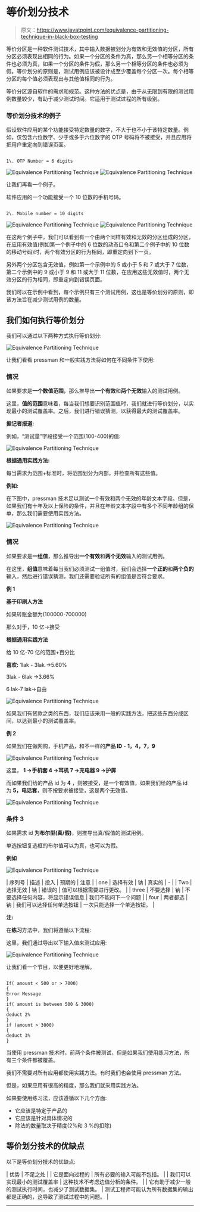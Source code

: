# 等价划分技术

> 原文：<https://www.javatpoint.com/equivalence-partitioning-technique-in-black-box-testing>

等价分区是一种软件测试技术，其中输入数据被划分为有效和无效值的分区，所有分区必须表现出相同的行为。如果一个分区的条件为真，那么另一个相等分区的条件也必须为真，如果一个分区的条件为假，那么另一个相等分区的条件也必须为假。等价划分的原则是，测试用例应该被设计成至少覆盖每个分区一次。每个相等分区的每个值必须表现出与其他值相同的行为。

等价分区源自软件的需求和规范。这种方法的优点是，由于从无限到有限的测试用例数量较少，有助于减少测试时间。它适用于测试过程的所有级别。

### 等价划分技术的例子

假设软件应用的某个功能接受特定数量的数字，不大于也不小于该特定数量。例如，仅包含六位数字、少于或多于六位数字的 OTP 号码将不被接受，并且应用将把用户重定向到错误页面。

```

1\. OTP Number = 6 digits

```

![Equivalence Partitioning Technique](img/081bda22cc2823aeb195b757d4085ba4.png)
![Equivalence Partitioning Technique](img/eefc5a38e0c79eb690201448e76483b1.png)

让我们再看一个例子。

软件应用的一个功能接受一个 10 位数的手机号码。

```

2\. Mobile number = 10 digits 

```

![Equivalence Partitioning Technique](img/446cba610216dc483c3a813695a0a9a1.png)
![Equivalence Partitioning Technique](img/64c24af5d72c12ed609d1ef9d2327879.png)

在这两个例子中，我们可以看到有一个由两个同样有效和无效的分区组成的分区，在应用有效值(例如第一个例子中的 6 位数的动态口令和第二个例子中的 10 位数的移动号码)时，两个有效分区的行为相同，即重定向到下一页。

另外两个分区包含无效值，例如第一个示例中的 5 或小于 5 和 7 或大于 7 位数，第二个示例中的 9 或小于 9 和 11 或大于 11 位数，在应用这些无效值时，两个无效分区的行为相同，即重定向到错误页面。

我们可以在示例中看到，每个示例只有三个测试用例，这也是等价划分的原则，即该方法旨在减少测试用例的数量。

## 我们如何执行等价划分

我们可以通过以下两种方式执行等价划分:

![Equivalence Partitioning Technique](img/4814a1faf0ce12138f16dd125a8436a2.png)

让我们看看 pressman 和一般实践方法将如何在不同条件下使用:

### 情况

如果要求是**一个数值范围**，那么推导出**一个有效**和**两个无效**输入的测试用例。

这里，**值的范围**意味着，每当我们想要识别范围值时，我们就进行等价划分，以实现最小的测试覆盖率。之后，我们进行错误猜测，以获得最大的测试覆盖率。

**据记者报道:**

例如，“测试量”字段接受一个范围(100-400)的值:

![Equivalence Partitioning Technique](img/e2e5127322895367e8eb59351e61dfe3.png)

**根据通用实践方法:**

每当需求为范围+标准时，将范围划分为内部，并检查所有这些值。

**例如:**

在下图中，pressman 技术足以测试一个有效和两个无效的年龄文本字段。但是，如果我们有十年及以上保险的条件，并且在年龄文本字段中有多个不同年龄组的保单，那么我们需要使用实践方法。

![Equivalence Partitioning Technique](img/62d7fdc9df87d96ee17ae6d0002b3532.png)

### 情况

如果要求是**一组值**，那么推导出**一个有效**和**两个无效**输入的测试用例。

在这里，**组值**意味着每当我们必须测试一组值时，我们会选择**一个正的**和**两个负的**输入，然后进行错误猜测，我们还需要验证所有的组值是否符合要求。

**例 1**

**基于印刷人方法**

如果转账金额为(100000-700000)

那么对于，10 亿→接受

**根据通用实践方法**

给 10 亿-70 亿的范围+百分比

**喜欢:** 1lak - 3lak →5.60%

3lak - 6lak →3.66%

6 lak-7 lak→自由

![Equivalence Partitioning Technique](img/72365527743df2f497d035ddb95a83e8.png)

如果我们有贷款之类的东西，我们应该采用一般的实践方法，把这些东西分成区间，以达到最小的测试覆盖率。

**例 2**

如果我们在做网购，手机产品，和不一样的**产品 ID** - **1，4，7，9**

![Equivalence Partitioning Technique](img/7ab953b183f4754d31dc792bb90ab80e.png)

这里， **1 →手机套 4 →耳机 7 →充电器 9 →护屏**

而如果我们给的产品 id 为 **4** ，则被接受，是一个有效值，如果我们给的产品 id 为 **5，电话套**，则不按要求被接受，这是两个无效值。

![Equivalence Partitioning Technique](img/f4dc6f01000f2c92400e281fdcde2f79.png)

### 条件 3

如果需求 id **为布尔型(真/假)**，则推导出真/假值的测试用例。

单选按钮复选框的布尔值可以为真，也可以为假。

**例如**

![Equivalence Partitioning Technique](img/e82cec080c90c59fe2e98f8058804673.png)

| 序列号 | 描述 | 投入 | 预期的 | 注意 |
| one | 选择有效 | 钠 | 真实的 | - |
| Two | 选择无效 | 钠 | 错误的 | 值可以根据需要进行更改。 |
| three | 不要选择 | 钠 | 不要选择任何内容，将显示错误信息 | 我们不能问下一个问题 |
| four | 两者都选 | 钠 | 我们可以选择任何单选按钮 | 一次只能选择一个单选按钮。 |

**注:**

在**练习**方法中，我们将遵循以下流程:

这里，我们通过导出以下输入值来测试应用:

![Equivalence Partitioning Technique](img/e12553fb8c8a39af56b47037d84822aa.png)

让我们看一个节目，以便更好地理解。

```

If( amount < 500 or > 7000)
{
Error Message
}
if( amount is between 500 & 3000)
{
deduct 2%
}
if (amount > 3000)
{ 
deduct 3%
}

```

当使用 pressman 技术时，前两个条件被测试，但是如果我们使用练习方法，所有三个条件都被覆盖。

我们不需要对所有应用都使用实践方法。有时我们也会使用 pressman 方法。

但是，如果应用有很高的精度，那么我们就采用实践方法。

如果要使用练习法，应该遵循以下几个方面:

*   它应该是特定于产品的
*   它应该是针对具体情况的
*   除法的数量取决于精度(2%和 3 %的扣除)

## 等价划分技术的优缺点

以下是等价划分技术的优缺点:

| 优势 | 不足之处 |
| 它是面向过程的 | 所有必要的输入可能不包括。 |
| 我们可以实现最小的测试覆盖率 | 这种技术不考虑边值分析的条件。 |
| 它有助于减少一般的测试执行时间，也减少了测试数据集。 | 测试工程师可能认为所有数据集的输出都是正确的，这导致了测试过程中的问题。 |

* * *